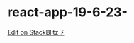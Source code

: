 # react-app-19-6-23-

[Edit on StackBlitz ⚡️](https://stackblitz.com/edit/stackblitz-starters-cqkrgg)